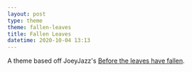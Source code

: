 ```yaml
---
layout: post
type: theme
theme: fallen-leaves
title: Fallen Leaves
datetime: 2020-10-04 13:13
---
```


A theme based off JoeyJazz's [Before the leaves have fallen](https://www.deviantart.com/joeyjazz/art/Before-the-leaves-have-fallen-854162011).
